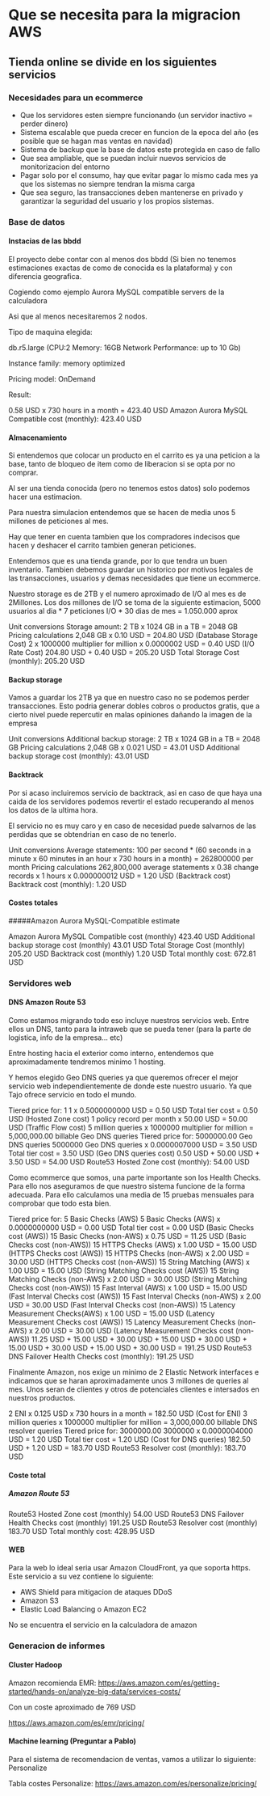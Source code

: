 # Que se necesita para la migracion AWS

## Tienda online se divide en los siguientes servicios

### Necesidades para un ecommerce

* Que los servidores esten siempre funcionando (un servidor inactivo = perder dinero)
* Sistema escalable que pueda crecer en funcion de la epoca del año (es posible que se hagan mas ventas en navidad)
* Sistema de backup que la base de datos este protegida en caso de fallo
* Que sea ampliable, que se puedan incluir nuevos servicios de monitorizacion del entorno
* Pagar solo por el consumo, hay que evitar pagar lo mismo cada mes ya que los sistemas no siempre tendran la misma carga
* Que sea seguro, las transacciones deben mantenerse en privado y garantizar la seguridad del usuario y los propios sistemas.

### Base de datos

#### Instacias de las bbdd

El proyecto debe contar con al menos dos bbdd (Si bien no tenemos estimaciones exactas de como de conocida es la plataforma) y con diferencia geografica.

Cogiendo como ejemplo Aurora MySQL compatible servers de la calculadora

Asi que al menos necesitaremos 2 nodos.

Tipo de maquina elegida:

db.r5.large
(CPU:2 Memory: 16GB Network Performance: up to 10 Gb)

Instance family: memory optimized

Pricing model: OnDemand

Result:

0.58 USD x 730 hours in a month = 423.40 USD
Amazon Aurora MySQL Compatible cost (monthly): 423.40 USD

#### Almacenamiento

Si entendemos que colocar un producto en el carrito es ya una peticion a la base, tanto de bloqueo de item como de liberacion si se opta por no comprar.

Al ser una tienda conocida (pero no tenemos estos datos) solo podemos hacer una estimacion.

Para nuestra simulacion entendemos que se hacen de media unos 5 millones de peticiones al mes.

Hay que tener en cuenta tambien que los compradores indecisos que hacen y deshacer el carrito tambien generan peticiones.

Entendemos que es una tienda grande, por lo que tendra un buen inventario. Tambien debemos guardar un historico por motivos legales de las transacciones, usuarios y demas necesidades que tiene un ecommerce.

Nuestro storage es de 2TB y el numero aproximado de I/O al mes es de 2Millones. Los dos millones de I/O se toma de la siguiente estimacion, 5000 usuarios al dia * 7 peticiones I/O * 30 dias de mes = 1.050.000 aprox

Unit conversions
Storage amount: 2 TB x 1024 GB in a TB = 2048 GB
Pricing calculations
2,048 GB x 0.10 USD = 204.80 USD (Database Storage Cost)
2 x 1000000 multiplier for million x 0.0000002 USD = 0.40 USD (I/O Rate Cost)
204.80 USD + 0.40 USD = 205.20 USD
Total Storage Cost (monthly): 205.20 USD

#### Backup storage

Vamos a guardar los 2TB ya que en nuestro caso no se podemos perder transacciones. Esto podria generar dobles cobros o productos gratis, que a cierto nivel puede repercutir en malas opiniones dañando la imagen de la empresa

Unit conversions
Additional backup storage: 2 TB x 1024 GB in a TB = 2048 GB
Pricing calculations
2,048 GB x 0.021 USD = 43.01 USD
Additional backup storage cost (monthly): 43.01 USD


#### Backtrack

Por si acaso incluiremos servicio de backtrack, asi en caso de que haya una caida de los servidores podemos revertir el estado recuperando al menos los datos de la ultima hora.

El servicio no es muy caro y en caso de necesidad puede salvarnos de las perdidas que se obtendrian en caso de no tenerlo.

Unit conversions
Average statements: 100 per second * (60 seconds in a minute x 60 minutes in an hour x 730 hours in a month) = 262800000 per month
Pricing calculations
262,800,000 average statements x 0.38 change records x 1 hours x 0.000000012 USD = 1.20 USD (Backtrack cost)
Backtrack cost (monthly): 1.20 USD

#### Costes totales

#####Amazon Aurora MySQL-Compatible estimate

Amazon Aurora MySQL Compatible cost (monthly)
423.40 USD
Additional backup storage cost (monthly)
43.01 USD
Total Storage Cost (monthly)
205.20 USD
Backtrack cost (monthly)
1.20 USD
Total monthly cost:
672.81 USD

### Servidores web

#### DNS Amazon Route 53
Como estamos migrando todo eso incluye nuestros servicios web. Entre ellos un DNS, tanto para la intraweb que se pueda tener (para la parte de logistica, info de la empresa... etc)

Entre hosting hacia el exterior como interno, entendemos que aproximadamente tendremos minimo 1 hosting.

Y hemos elegido Geo DNS queries ya que queremos ofrecer el mejor servicio web independientemente de donde este nuestro usuario. Ya que Tajo ofrece servicio en todo el mundo.

Tiered price for: 1
1 x 0.5000000000 USD = 0.50 USD
Total tier cost = 0.50 USD (Hosted Zone cost)
1 policy record per month x 50.00 USD = 50.00 USD (Traffic Flow cost)
5 million queries x 1000000 multiplier for million = 5,000,000.00 billable Geo DNS queries
Tiered price for: 5000000.00 Geo DNS queries
5000000 Geo DNS queries x 0.0000007000 USD = 3.50 USD
Total tier cost = 3.50 USD (Geo DNS queries cost)
0.50 USD + 50.00 USD + 3.50 USD = 54.00 USD
Route53 Hosted Zone cost (monthly): 54.00 USD

Como ecommerce que somos, una parte importante son los Health Checks. Para ello nos aseguramos de que nuestro sistema funcione de la forma adecuada. Para ello calculamos una media de 15 pruebas mensuales para comprobar que todo esta bien.

Tiered price for: 5 Basic Checks (AWS)
5 Basic Checks (AWS) x 0.0000000000 USD = 0.00 USD
Total tier cost = 0.00 USD (Basic Checks cost (AWS))
15 Basic Checks (non-AWS) x 0.75 USD = 11.25 USD (Basic Checks cost (non-AWS))
15 HTTPS Checks (AWS) x 1.00 USD = 15.00 USD (HTTPS Checks cost (AWS))
15 HTTPS Checks (non-AWS) x 2.00 USD = 30.00 USD (HTTPS Checks cost (non-AWS))
15 String Matching (AWS) x 1.00 USD = 15.00 USD (String Matching Checks cost (AWS))
15 String Matching Checks (non-AWS) x 2.00 USD = 30.00 USD (String Matching Checks cost (non-AWS))
15 Fast Interval (AWS) x 1.00 USD = 15.00 USD (Fast Interval Checks cost (AWS))
15 Fast Interval Checks (non-AWS) x 2.00 USD = 30.00 USD (Fast Interval Checks cost (non-AWS))
15 Latency Measurement Checks(AWS) x 1.00 USD = 15.00 USD (Latency Measurement Checks cost (AWS))
15 Latency Measurement Checks (non-AWS) x 2.00 USD = 30.00 USD (Latency Measurement Checks cost (non-AWS))
11.25 USD + 15.00 USD + 30.00 USD + 15.00 USD + 30.00 USD + 15.00 USD + 30.00 USD + 15.00 USD + 30.00 USD = 191.25 USD
Route53 DNS Failover Health Checks cost (monthly): 191.25 USD

Finalmente Amazon, nos exige un minimo de 2 Elastic Network interfaces e indicamos que se haran aproximadamente unos 3 millones de queries al mes. Unos seran de clientes y otros de potenciales clientes e intersados en nuestros productos.

2 ENI x 0.125 USD x 730 hours in a month = 182.50 USD (Cost for ENI)
3 million queries x 1000000 multiplier for million = 3,000,000.00 billable DNS resolver queries
Tiered price for: 3000000.00
3000000 x 0.0000004000 USD = 1.20 USD
Total tier cost = 1.20 USD (Cost for DNS queries)
182.50 USD + 1.20 USD = 183.70 USD
Route53 Resolver cost (monthly): 183.70 USD

#### Coste total

##### Amazon Route 53

Route53 Hosted Zone cost (monthly)
54.00 USD
Route53 DNS Failover Health Checks cost (monthly)
191.25 USD
Route53 Resolver cost (monthly)
183.70 USD
Total monthly cost:
428.95 USD

#### WEB

Para la web lo ideal seria usar Amazon CloudFront, ya que soporta https. Este servicio a su vez contiene lo siguiente:

* AWS Shield para mitigacion de ataques DDoS
* Amazon S3
* Elastic Load Balancing o Amazon EC2

No se encuentra el servicio en la calculadora de amazon

### Generacion de informes

#### Cluster Hadoop

Amazon recomienda EMR: https://aws.amazon.com/es/getting-started/hands-on/analyze-big-data/services-costs/

Con un coste aproximado de 769 USD

https://aws.amazon.com/es/emr/pricing/

#### Machine learning (Preguntar a Pablo)

Para el sistema de recomendacion de ventas, vamos a utilizar lo siguiente: Personalize

Tabla costes Personalize: https://aws.amazon.com/es/personalize/pricing/



